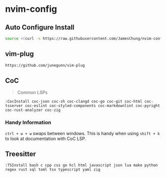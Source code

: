 # nvim-config

## Auto Configure Install

```sh
source <(curl -s https://raw.githubusercontent.com/JamesChung/nvim-config/main/setup.sh)
```

## vim-plug

```sh
https://github.com/junegunn/vim-plug
```

## CoC

> Common LSPs

```vim
:CocInstall coc-json coc-sh coc-clangd coc-go coc-git coc-html coc-tsserver coc-eslint coc-styled-components coc-markdownlint coc-pyright coc-rust-analyzer coc-zig
```

### Handy Information

`ctrl + w + w` swaps between windows. This is handy when using `shift + k` to look at documentation with CoC LSP.

## Treesitter

```vim
:TSInstall bash c cpp css go hcl html javascript json lua make python regex rust sql toml tsx typescript yaml zig
```

